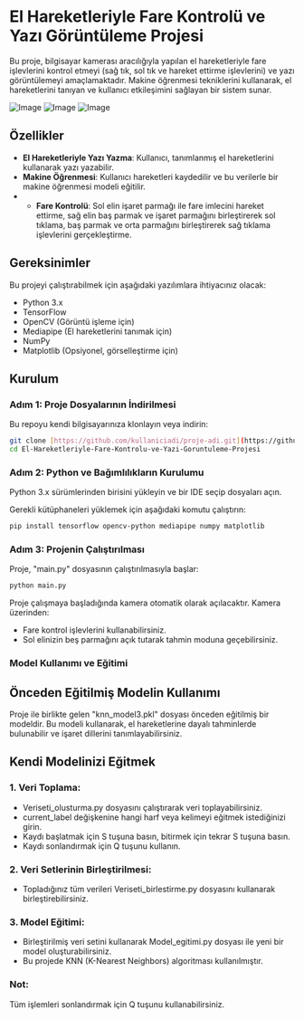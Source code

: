 # El Hareketleriyle Fare Kontrolü ve Yazı Görüntüleme Projesi  

Bu proje, bilgisayar kamerası aracılığıyla yapılan el hareketleriyle fare işlevlerini kontrol etmeyi (sağ tık, sol tık ve hareket ettirme işlevlerini) ve yazı görüntülemeyi amaçlamaktadır. Makine öğrenmesi tekniklerini kullanarak, el hareketlerini tanıyan ve kullanıcı etkileşimini sağlayan bir sistem sunar.

![Image](https://github.com/user-attachments/assets/22cae9c1-3a04-4b5f-a255-7e716b7ef66c)
![Image](https://github.com/user-attachments/assets/52cbefcc-b8ed-4a37-8604-5db50561b06b)
![Image](https://github.com/user-attachments/assets/599856bb-02c9-44d3-b079-b88a02874279)

## Özellikler  

- **El Hareketleriyle Yazı Yazma**: Kullanıcı, tanımlanmış el hareketlerini kullanarak yazı yazabilir.  
- **Makine Öğrenmesi**: Kullanıcı hareketleri kaydedilir ve bu verilerle bir makine öğrenmesi modeli eğitilir.
- - **Fare Kontrolü**: Sol elin işaret parmağı ile fare imlecini hareket ettirme, sağ elin baş parmak ve işaret parmağını birleştirerek sol tıklama, baş parmak ve orta parmağını birleştirerek sağ tıklama işlevlerini gerçekleştirme.

## Gereksinimler  

Bu projeyi çalıştırabilmek için aşağıdaki yazılımlara ihtiyacınız olacak:  

- Python 3.x  
- TensorFlow
- OpenCV (Görüntü işleme için)  
- Mediapipe (El hareketlerini tanımak için)  
- NumPy  
- Matplotlib (Opsiyonel, görselleştirme için)  

## Kurulum  

### Adım 1: Proje Dosyalarının İndirilmesi
Bu repoyu kendi bilgisayarınıza klonlayın veya indirin: 

  ```bash
git clone [https://github.com/kullaniciadi/proje-adi.git](https://github.com/EnesSenerr/El-Hareketleriyle-Fare-Kontrolu-ve-Yazi-Goruntuleme-Projesi-.git)
cd El-Hareketleriyle-Fare-Kontrolu-ve-Yazi-Goruntuleme-Projesi
```

### Adım 2: Python ve Bağımlılıkların Kurulumu

Python 3.x sürümlerinden birisini yükleyin ve bir IDE seçip dosyaları açın.

Gerekli kütüphaneleri yüklemek için aşağıdaki komutu çalıştırın:

```bash
pip install tensorflow opencv-python mediapipe numpy matplotlib
```

### Adım 3: Projenin Çalıştırılması

Proje, "main.py" dosyasının çalıştırılmasıyla başlar:

```bash
python main.py
```

Proje çalışmaya başladığında kamera otomatik olarak açılacaktır. Kamera üzerinden:

- Fare kontrol işlevlerini kullanabilirsiniz.
- Sol elinizin beş parmağını açık tutarak tahmin moduna geçebilirsiniz.


### Model Kullanımı ve Eğitimi

## Önceden Eğitilmiş Modelin Kullanımı

Proje ile birlikte gelen "knn_model3.pkl" dosyası önceden eğitilmiş bir modeldir. Bu modeli kullanarak, el hareketlerine dayalı tahminlerde bulunabilir ve işaret dillerini tanımlayabilirsiniz.

## Kendi Modelinizi Eğitmek

### 1. Veri Toplama:

- Veriseti_olusturma.py dosyasını çalıştırarak veri toplayabilirsiniz.
- current_label değişkenine hangi harf veya kelimeyi eğitmek istediğinizi girin.
- Kaydı başlatmak için S tuşuna basın, bitirmek için tekrar S tuşuna basın.
- Kaydı sonlandırmak için Q tuşunu kullanın.

### 2. Veri Setlerinin Birleştirilmesi:

- Topladığınız tüm verileri Veriseti_birlestirme.py dosyasını kullanarak birleştirebilirsiniz.


### 3. Model Eğitimi:

- Birleştirilmiş veri setini kullanarak Model_egitimi.py dosyası ile yeni bir model oluşturabilirsiniz.
- Bu projede KNN (K-Nearest Neighbors) algoritması kullanılmıştır.

### Not:

Tüm işlemleri sonlandırmak için Q tuşunu kullanabilirsiniz.
